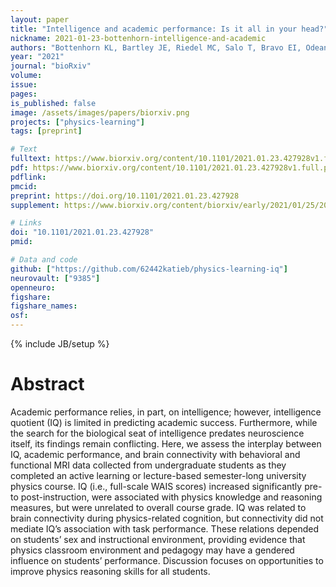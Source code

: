 ```yaml
---
layout: paper
title: "Intelligence and academic performance: Is it all in your head?"
nickname: 2021-01-23-bottenhorn-intelligence-and-academic
authors: "Bottenhorn KL, Bartley JE, Riedel MC, Salo T, Bravo EI, Odean R, Nazareth A, Laird RW, Musser ED, Pruden SM, Brewe E, Sutherland MT, Laird AR"
year: "2021"
journal: "bioRxiv"
volume:
issue:
pages:
is_published: false
image: /assets/images/papers/biorxiv.png
projects: ["physics-learning"]
tags: [preprint]

# Text
fulltext: https://www.biorxiv.org/content/10.1101/2021.01.23.427928v1.full
pdf: https://www.biorxiv.org/content/10.1101/2021.01.23.427928v1.full.pdf
pdflink:
pmcid:
preprint: https://doi.org/10.1101/2021.01.23.427928
supplement: https://www.biorxiv.org/content/biorxiv/early/2021/01/25/2021.01.23.427928/DC1/embed/media-1.pdf

# Links
doi: "10.1101/2021.01.23.427928"
pmid:

# Data and code
github: ["https://github.com/62442katieb/physics-learning-iq"]
neurovault: ["9385"]
openneuro:
figshare:
figshare_names:
osf:
---
```

{% include JB/setup %}

# Abstract

Academic performance relies, in part, on intelligence; however, intelligence quotient (IQ) is limited in predicting academic success. Furthermore, while the search for the biological seat of intelligence predates neuroscience itself, its findings remain conflicting. Here, we assess the interplay between IQ, academic performance, and brain connectivity with behavioral and functional MRI data collected from undergraduate students as they completed an active learning or lecture-based semester-long university physics course. IQ (i.e., full-scale WAIS scores) increased significantly pre-to post-instruction, were associated with physics knowledge and reasoning measures, but were unrelated to overall course grade. IQ was related to brain connectivity during physics-related cognition, but connectivity did not mediate IQ’s association with task performance. These relations depended on students’ sex and instructional environment, providing evidence that physics classroom environment and pedagogy may have a gendered influence on students’ performance. Discussion focuses on opportunities to improve physics reasoning skills for all students.
